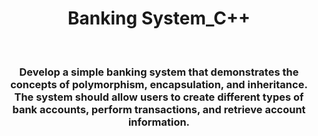 <h1 align="center">Banking System_C++</h1>
<br>

<h3 align="center">Develop a simple banking system that demonstrates the concepts of polymorphism,
encapsulation, and inheritance. The system should allow users to create different types of bank
accounts, perform transactions, and retrieve account information.</h3>
<br>



